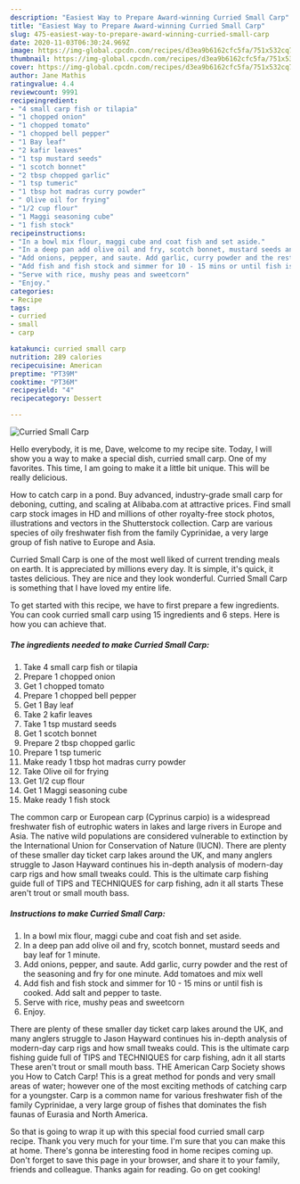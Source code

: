 ```yaml
---
description: "Easiest Way to Prepare Award-winning Curried Small Carp"
title: "Easiest Way to Prepare Award-winning Curried Small Carp"
slug: 475-easiest-way-to-prepare-award-winning-curried-small-carp
date: 2020-11-03T06:30:24.969Z
image: https://img-global.cpcdn.com/recipes/d3ea9b6162cfc5fa/751x532cq70/curried-small-carp-recipe-main-photo.jpg
thumbnail: https://img-global.cpcdn.com/recipes/d3ea9b6162cfc5fa/751x532cq70/curried-small-carp-recipe-main-photo.jpg
cover: https://img-global.cpcdn.com/recipes/d3ea9b6162cfc5fa/751x532cq70/curried-small-carp-recipe-main-photo.jpg
author: Jane Mathis
ratingvalue: 4.4
reviewcount: 9991
recipeingredient:
- "4 small carp fish or tilapia"
- "1 chopped onion"
- "1 chopped tomato"
- "1 chopped bell pepper"
- "1 Bay leaf"
- "2 kafir leaves"
- "1 tsp mustard seeds"
- "1 scotch bonnet"
- "2 tbsp chopped garlic"
- "1 tsp tumeric"
- "1 tbsp hot madras curry powder"
- " Olive oil for frying"
- "1/2 cup flour"
- "1 Maggi seasoning cube"
- "1 fish stock"
recipeinstructions:
- "In a bowl mix flour, maggi cube and coat fish and set aside."
- "In a deep pan add olive oil and fry, scotch bonnet, mustard seeds and bay leaf for 1 minute."
- "Add onions, pepper, and saute. Add garlic, curry powder and the rest of the seasoning and fry for one minute. Add tomatoes and mix well"
- "Add fish and fish stock and simmer for 10 - 15 mins or until fish is cooked. Add salt and pepper to taste."
- "Serve with rice, mushy peas and sweetcorn"
- "Enjoy."
categories:
- Recipe
tags:
- curried
- small
- carp

katakunci: curried small carp 
nutrition: 289 calories
recipecuisine: American
preptime: "PT39M"
cooktime: "PT36M"
recipeyield: "4"
recipecategory: Dessert

---
```



![Curried Small Carp](https://img-global.cpcdn.com/recipes/d3ea9b6162cfc5fa/751x532cq70/curried-small-carp-recipe-main-photo.jpg)

Hello everybody, it is me, Dave, welcome to my recipe site. Today, I will show you a way to make a special dish, curried small carp. One of my favorites. This time, I am going to make it a little bit unique. This will be really delicious.

How to catch carp in a pond. Buy advanced, industry-grade small carp for deboning, cutting, and scaling at Alibaba.com at attractive prices. Find small carp stock images in HD and millions of other royalty-free stock photos, illustrations and vectors in the Shutterstock collection. Carp are various species of oily freshwater fish from the family Cyprinidae, a very large group of fish native to Europe and Asia.

Curried Small Carp is one of the most well liked of current trending meals on earth. It is appreciated by millions every day. It is simple, it's quick, it tastes delicious. They are nice and they look wonderful. Curried Small Carp is something that I have loved my entire life.


To get started with this recipe, we have to first prepare a few ingredients. You can cook curried small carp using 15 ingredients and 6 steps. Here is how you can achieve that.

<!--inarticleads1-->

##### The ingredients needed to make Curried Small Carp:

1. Take 4 small carp fish or tilapia
1. Prepare 1 chopped onion
1. Get 1 chopped tomato
1. Prepare 1 chopped bell pepper
1. Get 1 Bay leaf
1. Take 2 kafir leaves
1. Take 1 tsp mustard seeds
1. Get 1 scotch bonnet
1. Prepare 2 tbsp chopped garlic
1. Prepare 1 tsp tumeric
1. Make ready 1 tbsp hot madras curry powder
1. Take  Olive oil for frying
1. Get 1/2 cup flour
1. Get 1 Maggi seasoning cube
1. Make ready 1 fish stock


The common carp or European carp (Cyprinus carpio) is a widespread freshwater fish of eutrophic waters in lakes and large rivers in Europe and Asia. The native wild populations are considered vulnerable to extinction by the International Union for Conservation of Nature (IUCN). There are plenty of these smaller day ticket carp lakes around the UK, and many anglers struggle to Jason Hayward continues his in-depth analysis of modern-day carp rigs and how small tweaks could. This is the ultimate carp fishing guide full of TIPS and TECHNIQUES for carp fishing, adn it all starts These aren&#39;t trout or small mouth bass. 

<!--inarticleads2-->

##### Instructions to make Curried Small Carp:

1. In a bowl mix flour, maggi cube and coat fish and set aside.
1. In a deep pan add olive oil and fry, scotch bonnet, mustard seeds and bay leaf for 1 minute.
1. Add onions, pepper, and saute. Add garlic, curry powder and the rest of the seasoning and fry for one minute. Add tomatoes and mix well
1. Add fish and fish stock and simmer for 10 - 15 mins or until fish is cooked. Add salt and pepper to taste.
1. Serve with rice, mushy peas and sweetcorn
1. Enjoy.


There are plenty of these smaller day ticket carp lakes around the UK, and many anglers struggle to Jason Hayward continues his in-depth analysis of modern-day carp rigs and how small tweaks could. This is the ultimate carp fishing guide full of TIPS and TECHNIQUES for carp fishing, adn it all starts These aren&#39;t trout or small mouth bass. THE American Carp Society shows you How to Catch Carp! This is a great method for ponds and very small areas of water; however one of the most exciting methods of catching carp for a youngster. Carp is a common name for various freshwater fish of the family Cyprinidae, a very large group of fishes that dominates the fish faunas of Eurasia and North America. 

So that is going to wrap it up with this special food curried small carp recipe. Thank you very much for your time. I'm sure that you can make this at home. There's gonna be interesting food in home recipes coming up. Don't forget to save this page in your browser, and share it to your family, friends and colleague. Thanks again for reading. Go on get cooking!
